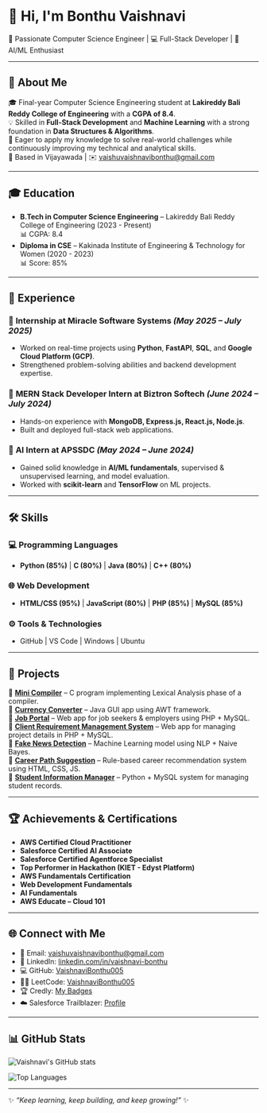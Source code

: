 # 👋 Hi, I'm Bonthu Vaishnavi  

🌟 Passionate Computer Science Engineer | 💻 Full-Stack Developer | 🤖 AI/ML Enthusiast  

---

## 🚀 About Me  
🎓 Final-year Computer Science Engineering student at **Lakireddy Bali Reddy College of Engineering** with a **CGPA of 8.4**.  
💡 Skilled in **Full-Stack Development** and **Machine Learning** with a strong foundation in **Data Structures & Algorithms**.  
🌱 Eager to apply my knowledge to solve real-world challenges while continuously improving my technical and analytical skills.  
📍 Based in Vijayawada | ✉️ [vaishuvaishnavibonthu@gmail.com](mailto:vaishuvaishnavibonthu@gmail.com)  

---

## 🎓 Education  
- **B.Tech in Computer Science Engineering** – Lakireddy Bali Reddy College of Engineering (2023 - Present)  
  📊 CGPA: 8.4  
- **Diploma in CSE** – Kakinada Institute of Engineering & Technology for Women (2020 - 2023)  
  📊 Score: 85%  

---

## 💼 Experience  

### 🔹 **Internship at Miracle Software Systems** *(May 2025 – July 2025)*  
- Worked on real-time projects using **Python**, **FastAPI**, **SQL**, and **Google Cloud Platform (GCP)**.  
- Strengthened problem-solving abilities and backend development expertise.  

### 🔹 **MERN Stack Developer Intern at Biztron Softech** *(June 2024 – July 2024)*  
- Hands-on experience with **MongoDB, Express.js, React.js, Node.js**.  
- Built and deployed full-stack web applications.  

### 🔹 **AI Intern at APSSDC** *(May 2024 – June 2024)*  
- Gained solid knowledge in **AI/ML fundamentals**, supervised & unsupervised learning, and model evaluation.  
- Worked with **scikit-learn** and **TensorFlow** on ML projects.  

---

## 🛠 Skills  

### 💻 Programming Languages  
- **Python (85%)** | **C (80%)** | **Java (80%)** | **C++ (80%)**  

### 🌐 Web Development  
- **HTML/CSS (95%)** | **JavaScript (80%)** | **PHP (85%)** | **MySQL (85%)**  

### ⚙️ Tools & Technologies  
- GitHub | VS Code | Windows | Ubuntu  

---

## 📂 Projects  

🔹 **[Mini Compiler](#)** – C program implementing Lexical Analysis phase of a compiler.  
🔹 **[Currency Converter](#)** – Java GUI app using AWT framework.  
🔹 **[Job Portal](#)** – Web app for job seekers & employers using PHP + MySQL.  
🔹 **[Client Requirement Management System](#)** – Web app for managing project details in PHP + MySQL.  
🔹 **[Fake News Detection](#)** – Machine Learning model using NLP + Naive Bayes.  
🔹 **[Career Path Suggestion](#)** – Rule-based career recommendation system using HTML, CSS, JS.  
🔹 **[Student Information Manager](#)** – Python + MySQL system for managing student records.  

---

## 🏆 Achievements & Certifications  
- **AWS Certified Cloud Practitioner**  
- **Salesforce Certified AI Associate**  
- **Salesforce Certified Agentforce Specialist**  
- **Top Performer in Hackathon (KIET - Edyst Platform)**  
- **AWS Fundamentals Certification**  
- **Web Development Fundamentals**  
- **AI Fundamentals**  
- **AWS Educate – Cloud 101**  

---

## 🌐 Connect with Me  
- 📧 Email: [vaishuvaishnavibonthu@gmail.com](mailto:vaishuvaishnavibonthu@gmail.com)  
- 💼 LinkedIn: [linkedin.com/in/vaishnavi-bonthu](https://linkedin.com/in/vaishnavi-bonthu)  
- 💻 GitHub: [VaishnaviBonthu005](https://github.com/VaishnaviBonthu005)  
- 🧑‍💻 LeetCode: [VaishnaviBonthu005](https://leetcode.com/u/VaishnaviBonthu005/)  
- 🏆 Credly: [My Badges](https://www.credly.com/users/vaishnavi-bonthu)  
- ☁️ Salesforce Trailblazer: [Profile](https://www.salesforce.com/trailblazer/vaishnavi-bonthu)  

---

## 📊 GitHub Stats  

![Vaishnavi's GitHub stats](https://github-readme-stats.vercel.app/api?username=VaishnaviBonthu005&show_icons=true&theme=radical)  

![Top Languages](https://github-readme-stats.vercel.app/api/top-langs/?username=VaishnaviBonthu005&layout=compact&theme=radical)  

---

✨ *“Keep learning, keep building, and keep growing!”* ✨  
